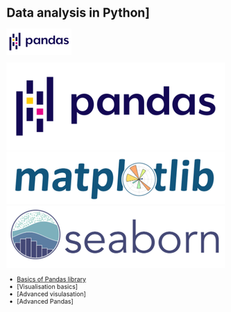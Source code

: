 # Data analysis in Python]

<img src='pandas.svg' width='150'>

![pandas](pandas.svg)
![matplotlib](matplotlib.svg)
![seaborn](seaborn.svg)

* [Basics of Pandas library](https://colab.research.google.com/drive/1h3SiJtU9pvmRvTkKDIWCYb7fQHE0mqOR?usp=sharing)
* [Visualisation basics]
* [Advanced visulasation]
* [Advanced Pandas]
